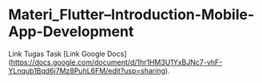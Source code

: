 # Materi_Flutter–Introduction-Mobile-App-Development
Link Tugas Task [Link Google Docs] (https://docs.google.com/document/d/1hr1HM3U1YxBJNc7-vhF-YLnqub1Bqd6j7Mz8PuhL6FM/edit?usp=sharing).